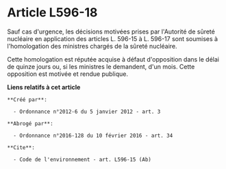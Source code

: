 # Article L596-18

Sauf cas d'urgence, les décisions motivées prises par l'Autorité de sûreté nucléaire en application des articles L. 596-15 à
L. 596-17 sont soumises à l'homologation des ministres chargés de la sûreté nucléaire. 

Cette homologation est réputée acquise à défaut d'opposition dans le délai de quinze jours ou, si les ministres le demandent,
d'un mois. Cette opposition est motivée et rendue publique.

**Liens relatifs à cet article**

	**Créé par**:

	  - Ordonnance n°2012-6 du 5 janvier 2012 - art. 3

	**Abrogé par**:

	  - Ordonnance n°2016-128 du 10 février 2016 - art. 34

	**Cite**:

	  - Code de l'environnement - art. L596-15 (Ab)
